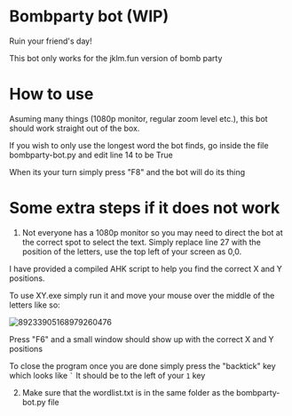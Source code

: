 # Bombparty bot (WIP)
Ruin your friend's day!

This bot only works for the jklm.fun version of bomb party

# How to use
Asuming many things (1080p monitor, regular zoom level etc.), this bot should work straight out of the box. 

If you wish to only use the longest word the bot finds, go inside the file bombparty-bot.py and edit line 14 to be True

When its your turn simply press "F8" and the bot will do its thing

# Some extra steps if it does not work
1. Not everyone has a 1080p monitor so you may need to direct the bot at the correct spot to select the text. Simply replace line 27 with the position of the letters, use the top left of your screen as 0,0.

I have provided a compiled AHK script to help you find the correct X and Y positions.

To use XY.exe simply run it and move your mouse over the middle of the letters like so:

![89233905168979260476](https://user-images.githubusercontent.com/68296986/129646899-4f28573f-f5c2-42e8-9134-e78da5f72604.png)

Press "F6" and a small window should show up with the correct X and Y positions

To close the program once you are done simply press the "backtick" key which looks like ``` ` ``` It should be to the left of your ```1``` key

2. Make sure that the wordlist.txt is in the same folder as the bombparty-bot.py file
